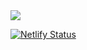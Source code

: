 <img src='https://socialify.git.ci/chimpdev/bencan.net/image?description=1&font=Jost&forks=1&language=1&name=1&owner=1&pattern=Formal%20Invitation&stargazers=1&theme=Dark'>
<br/>

[![Netlify Status](https://api.netlify.com/api/v1/badges/5d714a6b-9585-4890-ba41-8d6d3fe80701/deploy-status)](https://app.netlify.com/sites/lively-longma-cd47d6/deploys)